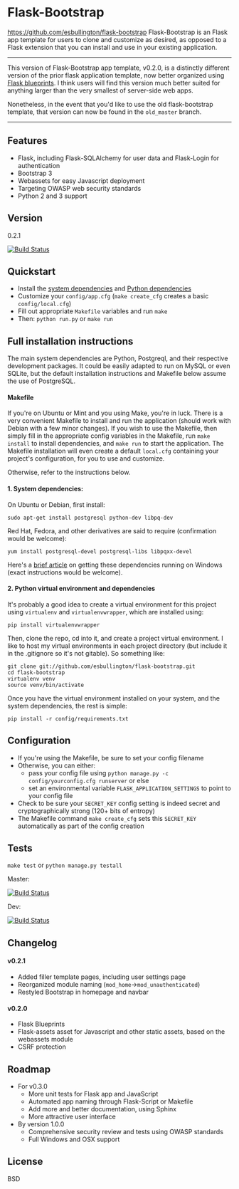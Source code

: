 Flask-Bootstrap
=========
https://github.com/esbullington/flask-bootstrap
Flask-Bootstrap is an Flask app template for users to clone and customize as desired, as opposed to a Flask extension that you can install and use in your existing application.

----
This version of Flask-Bootstrap app template, v0.2.0, is a distinctly different version of the prior flask application template, now better organized using [Flask blueprints](http://flask.pocoo.org/docs/0.10/blueprints/).  I think users will find this version much better suited for anything larger than the very smallest of server-side web apps.

Nonetheless, in the event that you'd like to use the old flask-bootstrap template, that version can now be found in the `old_master` branch.

----

Features
----
  - Flask, including Flask-SQLAlchemy for user data and Flask-Login for authentication
  - Bootstrap 3
  - Webassets for easy Javascript deployment
  - Targeting OWASP web security standards
  - Python 2 and 3 support

Version
----
0.2.1

[![Build Status](https://travis-ci.org/esbullington/flask-bootstrap.svg?branch=master)](https://travis-ci.org/esbullington/flask-bootstrap)

Quickstart
----
* Install the [system dependencies](#1-system-dependencies) and [Python dependencies](#2-python-virtual-environment-and-dependencies)
* Customize your `config/app.cfg` (`make create_cfg` creates a basic `config/local.cfg`)
* Fill out appropriate `Makefile` variables and run `make`
* Then: `python run.py` or `make run`

Full installation instructions
----
The main system dependencies are Python, Postgreql, and their respective development packages.  It could be easily adapted to run on MySQL or even SQLite, but the default installation instructions and Makefile below assume the use of PostgreSQL.

#### Makefile
If you're on Ubuntu or Mint and you using Make, you're in luck. There is a very convenient Makefile to install and run the application (should work with Debian with a few minor changes).  If you wish to use the Makefile, then simply fill in the appropriate config variables in the Makefile, run `make install` to install dependencies, and `make run` to start the application.  The Makefile installation will even create a default `local.cfg` containing your project's configuration, for you to use and customize.

Otherwise, refer to the instructions below.

#### 1. System dependencies: 
On Ubuntu or Debian, first install:

    sudo apt-get install postgresql python-dev libpq-dev

Red Hat, Fedora, and  other derivatives are said to require (confirmation would be welcome):

    yum install postgresql-devel postgresql-libs libpqxx-devel

Here's a [brief article](http://initd.org/psycopg/articles/2011/06/05/psycopg-windows-mingw/) on getting these dependencies running on Windows (exact instructions would be welcome).

#### 2. Python virtual environment and dependencies
It's probably a good idea to create a virtual environment for this project using `virtualenv` and `virtualenvwrapper`, which are installed using:

    pip install virtualenvwrapper

Then, clone the repo, cd into it, and create a project virtual environment.  I like to host my virtual environments in each project directory (but include it in the .gitignore so it's not gitable). So something like:

    git clone git://github.com/esbullington/flask-bootstrap.git
    cd flask-bootstrap
    virtualenv venv
    source venv/bin/activate

Once you have the virtual environment installed on your system, and the system dependencies, the rest is simple:

    pip install -r config/requirements.txt

Configuration
----
* If you're using the Makefile, be sure to set your config filename
* Otherwise, you can either:
  - pass your config file using `python manage.py -c config/yourconfig.cfg runserver` or else
  - set an environmental variable `FLASK_APPLICATION_SETTINGS` to point to your config file
* Check to be sure your `SECRET_KEY` config setting is indeed secret and cryptographically strong (120+ bits of entropy)
* The Makefile command `make create_cfg` sets this `SECRET_KEY` automatically as part of the config creation

Tests
----
`make test` or `python manage.py testall`

Master:

[![Build Status](https://travis-ci.org/esbullington/flask-bootstrap.svg?branch=master)](https://travis-ci.org/esbullington/flask-bootstrap)

Dev:

[![Build Status](https://travis-ci.org/esbullington/flask-bootstrap.svg?branch=development)](https://travis-ci.org/esbullington/flask-bootstrap)

Changelog
----
#### v0.2.1
* Added filler template pages, including user settings page
* Reorganized module naming (`mod_home`->`mod_unauthenticated`)
* Restyled Bootstrap in homepage and navbar

#### v0.2.0
* Flask Blueprints
* Flask-assets asset for Javascript and other static assets, based on the webassets module
* CSRF protection

Roadmap
----
* For v0.3.0
    - More unit tests for Flask app and JavaScript
    - Automated app naming through Flask-Script or Makefile
    - Add more and better documentation, using Sphinx
    - More attractive user interface
* By version 1.0.0
    - Comprehensive security review and tests using OWASP standards
    - Full Windows and OSX support

License
----

BSD
